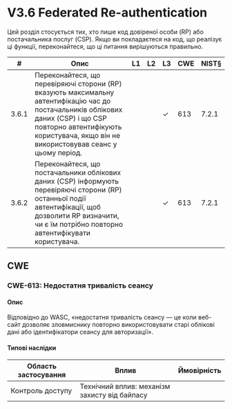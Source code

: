 # V3.6 Federated Re-authentication
Цей розділ стосується тих, хто пише код довіреної особи (RP) або постачальника послуг (CSP). Якщо ви покладаєтеся на код, що реалізує ці функції, переконайтеся, що ці питання вирішуються правильно.

| #     | Опис                                                                                                                                                                                                                      | L1 | L2 |  L3 | CWE | NIST§ |
|-------|---------------------------------------------------------------------------------------------------------------------------------------------------------------------------------------------------------------------------|----|----|-----|-----|-------|
| 3.6.1 | Переконайтеся, що перевіряючі сторони (RP) вказують максимальну автентифікацію час до постачальників облікових даних (CSP) і що CSP повторно автентифікують користувача, якщо він не використовував сеанс у цьому період. |    |    |  ✓  | 613 | 7.2.1 |
| 3.6.2 | Переконайтеся, що постачальники облікових даних (CSP) інформують перевіряючі сторони (RP) останньої події автентифікації, щоб дозволити RP визначити, чи є їм потрібно повторно автентифікувати користувача.              |    |    |  ✓  | 613 | 7.2.1 |

## CWE
### CWE-613: Недостатня тривалість сеансу
#### Опис
Відповідно до WASC, «недостатня тривалість сеансу — це коли веб-сайт дозволяє зловмиснику повторно використовувати старі облікові дані або ідентифікатори сеансу для авторизації».

#### Типові наслідки
| Область застосування | Вплив                                         | Ймовірність | 
|----------------------|-----------------------------------------------|-------------|
| Контроль доступу     | Технічний вплив: механізм захисту від байпасу |             |
